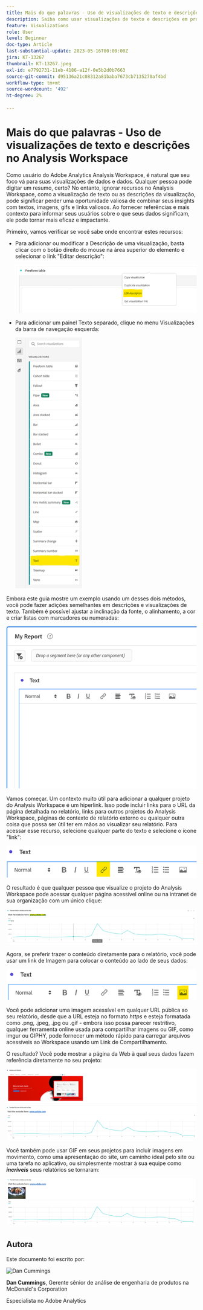 ```yaml
---
title: Mais do que palavras - Uso de visualizações de texto e descrições no Analysis Workspace
description: Saiba como usar visualizações de texto e descrições em projetos para criar uma Analysis Workspace mais elegante para os usuários finais.
feature: Visualizations
role: User
level: Beginner
doc-type: Article
last-substantial-update: 2023-05-16T00:00:00Z
jira: KT-13267
thumbnail: KT-13267.jpeg
exl-id: e7792731-11eb-4186-a12f-0e5b2d0b7663
source-git-commit: d95136a21c08312a81baba7673cb7135270af4bd
workflow-type: tm+mt
source-wordcount: '492'
ht-degree: 2%

---
```


# Mais do que palavras - Uso de visualizações de texto e descrições no Analysis Workspace

Como usuário do Adobe Analytics Analysis Workspace, é natural que seu foco vá para suas visualizações de dados e dados. Qualquer pessoa pode digitar um resumo, certo? No entanto, ignorar recursos no Analysis Workspace, como a visualização de texto ou as descrições da visualização, pode significar perder uma oportunidade valiosa de combinar seus insights com textos, imagens, gifs e links valiosos. Ao fornecer referências e mais contexto para informar seus usuários sobre o que seus dados significam, ele pode tornar mais eficaz e impactante.

Primeiro, vamos verificar se você sabe onde encontrar estes recursos:

- Para adicionar ou modificar a Descrição de uma visualização, basta clicar com o botão direito do mouse na área superior do elemento e selecionar o link &quot;Editar descrição&quot;:

  ![texto 01](assets/t01.png)


- Para adicionar um painel Texto separado, clique no menu Visualizações da barra de navegação esquerda:

  ![texto 02](assets/t02.png)

Embora este guia mostre um exemplo usando um desses dois métodos, você pode fazer adições semelhantes em descrições e visualizações de texto. Também é possível ajustar a inclinação da fonte, o alinhamento, a cor e criar listas com marcadores ou numeradas:

![texto 03](assets/t03.png)

Vamos começar. Um contexto muito útil para adicionar a qualquer projeto do Analysis Workspace é um hiperlink. Isso pode incluir links para o URL da página detalhada no relatório, links para outros projetos do Analysis Workspace, páginas de contexto de relatório externo ou qualquer outra coisa que possa ser útil ter em mãos ao visualizar seu relatório. Para acessar esse recurso, selecione qualquer parte do texto e selecione o ícone &quot;link&quot;:

![texto 04](assets/t04.png)

O resultado é que qualquer pessoa que visualize o projeto do Analysis Workspace pode acessar qualquer página acessível online ou na intranet de sua organização com um único clique:

![texto 05](assets/t05.png)

Agora, se preferir trazer o conteúdo diretamente para o relatório, você pode usar um link de Imagem para colocar o conteúdo ao lado de seus dados:

![texto 06](assets/t06.png)

Você pode adicionar uma imagem acessível em qualquer URL pública ao seu relatório, desde que a URL esteja no formato *https* e esteja formatada como .png, .jpeg, .jpg ou .gif - embora isso possa parecer restritivo, qualquer ferramenta online usada para compartilhar imagens ou GIF, como imgur ou GIPHY, pode fornecer um método rápido para carregar arquivos acessíveis ao Workspace usando um Link de Compartilhamento.

O resultado? Você pode mostrar a página da Web à qual seus dados fazem referência diretamente no seu projeto:

![texto 07](assets/t07.png)

Você também pode usar GIF em seus projetos para incluir imagens em movimento, como uma apresentação do site, um caminho ideal pelo site ou uma tarefa no aplicativo, ou simplesmente mostrar à sua equipe como ***incríveis*** seus relatórios se tornaram:

![texto 08](assets/t08.png)

## Autora

Este documento foi escrito por:

![Dan Cummings](assets/text09.png)

**Dan Cummings**, Gerente sênior de análise de engenharia de produtos na McDonald&#39;s Corporation

Especialista no Adobe Analytics
